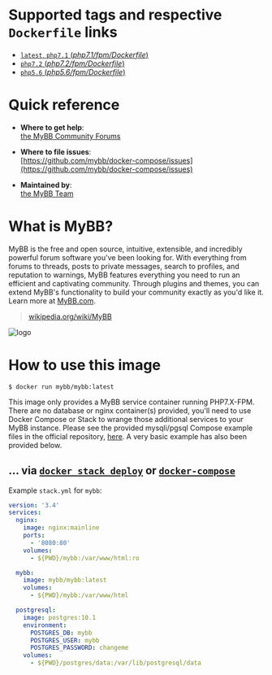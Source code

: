 # Supported tags and respective `Dockerfile` links

-	[`latest`, `php7.1` (*php7.1/fpm/Dockerfile*)](https://github.com/mybb/docker-compose/blob/master/php7.1/fpm/Dockerfile)
-	[`php7.2` (*php7.2/fpm/Dockerfile*)](https://github.com/mybb/docker-compose/blob/master/php7.2/fpm/Dockerfile)
-	[`php5.6` (*php5.6/fpm/Dockerfile*)](https://github.com/mybb/docker-compose/blob/master/php5.6/fpm/Dockerfile)

# Quick reference

-	**Where to get help**:  
	[the MyBB Community Forums](https://community.mybb.com/)

-	**Where to file issues**:  
	[https://github.com/mybb/docker-compose/issues](https://github.com/mybb/docker-compose/issues)

-	**Maintained by**:  
	[the MyBB Team](https://mybb.com/about/team/)

# What is MyBB?

MyBB is the free and open source, intuitive, extensible, and incredibly powerful forum software you've been looking for. With everything from forums to threads, posts to private messages, search to profiles, and reputation to warnings, MyBB features everything you need to run an efficient and captivating community. Through plugins and themes, you can extend MyBB's functionality to build your community exactly as you'd like it. Learn more at [MyBB.com](https://mybb.com).

> [wikipedia.org/wiki/MyBB](https://en.wikipedia.org/wiki/MyBB)

![logo](https://mybb.com/assets/images/logo.png)

# How to use this image

```console
$ docker run mybb/mybb:latest
```

This image only provides a MyBB service container running PHP7.X-FPM. There are no database or nginx container(s) provided, you'll need to use Docker Compose or Stack to wrange those additional services to your MyBB instance. Please see the provided mysqli/pgsql Compose example files in the official repository, [here](https://github.com/mybb/docker-compose). A very basic example has also been provided below.

## ... via [`docker stack deploy`](https://docs.docker.com/engine/reference/commandline/stack_deploy/) or [`docker-compose`](https://github.com/docker/compose)

Example `stack.yml` for `mybb`:

```yaml
version: '3.4'
services:
  nginx:
    image: nginx:mainline
    ports:
      - '8080:80'
    volumes:
      - ${PWD}/mybb:/var/www/html:ro

  mybb:
    image: mybb/mybb:latest
    volumes:
      - ${PWD}/mybb:/var/www/html

  postgresql:
    image: postgres:10.1
    environment:
      POSTGRES_DB: mybb
      POSTGRES_USER: mybb
      POSTGRES_PASSWORD: changeme
    volumes:
      - ${PWD}/postgres/data:/var/lib/postgresql/data
```
